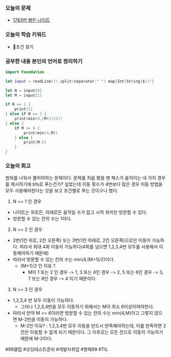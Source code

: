 ### 오늘의 문제
- [1783번 병든 나이트](https://www.acmicpc.net/problem/1783)
### 오늘의 학습 키워드
- 조건 찾기
### 공부한 내용 본인의 언어로 정리하기
```swift
import Foundation

let input = readLine()!.split(separator:" ").map{Int(String($))!}

let N = input[0]
let M = input[1]

if N == 1 {
	print(1)
} else if N == 2 {
	print(min(4,(M+1)/2))
} else {
	if M <= 6 {
    	print(min(4,M))
    } else {
    	print(M-2)
    }
}
```
### 오늘의 회고
범위를 나워서 풀어야하는 문제이다.
문제를 처음 봤을 땐 체스가 움직이는 네 가지 경우를 제시하기에 bfs로 푸는건가? 싶었는데
이동 횟수가 4번보다 많은 경우 이동 방법을 모두 사용해야한다는 것을 보고 조건별로 푸는 것이구나 했다.
1. N == 1 인 경우
- 나이트는 위로든, 아래로든 움직일 수가 없고 시작 위치만 방문할 수 있다.
- 방문할 수 있는 칸의 수는 1이다.
2. N == 2 인 경우
- 2번(1칸 위로, 2칸 오른쪽) 또는 3번(1칸 아래로, 2칸 오른쪽)으로만 이동이 가능하다. 따라서 최대 4회 이동이 가능하다(4회를 넘으면 1,2,3,4번 모두를 사용해서 이동해야하기 때문에)
- 따라서 방문할 수 있는 칸의 수는 min(4,(M+1)/2)이다.
  - (M+1)/2 인 이유 ?
    - M이 1 또는 2 인 경우 -> 1, 3 또는 4인 경우 -> 2, 5 또는 6인 경우 -> 3, 7 또는 8인 경우 -> 4 이기 때문이다.
3. N >= 3 인 경우
- 1,2,3,4 번 모두 이동이 가능하다.
  - 그러나 1,2,3,4번을 모두 이동하기 위해서는 M이 최소 6이상이여야한다.
- 따라서 만약 M <= 6이라면 방문할 수 있는 칸의 수는 min(4,M)이고 그렇지 않으면 M-2만큼 이동이 가능하다.
  - M-2인 이유? : 1,2,3,4번 모두 이동을 반드시 만족해야하는데, 이를 만족하면 2칸은 이동할 수 없게 되기 때문이다. 그 이후로는 모든 칸으로 이동이 가능하기 때문에 M-2이다.

#99클럽 #코딩테스트준비 #개발자취업 #항해99 #TIL
